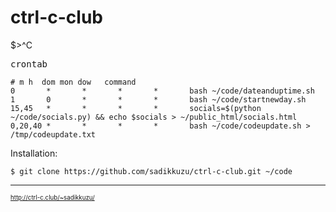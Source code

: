 # ctrl-c-club
$>^C


<kbd>crontab</kbd>
```
# m h  dom mon dow   command
0       *       *       *       *       bash ~/code/dateanduptime.sh
1       0       *       *       *       bash ~/code/startnewday.sh
15,45   *       *       *       *       socials=$(python ~/code/socials.py) && echo $socials > ~/public_html/socials.html
0,20,40 *       *       *       *       bash ~/code/codeupdate.sh > /tmp/codeupdate.txt
```

Installation:
```
$ git clone https://github.com/sadikkuzu/ctrl-c-club.git ~/code
```


---
<sup><sub> http://ctrl-c.club/~sadikkuzu/ </sub></sup>
